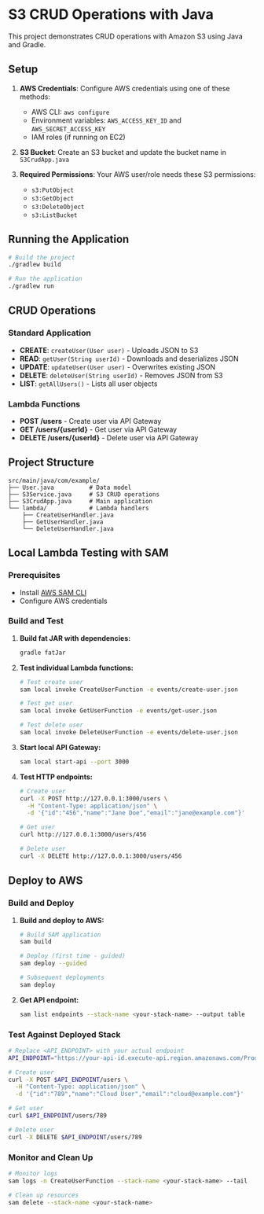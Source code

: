 # S3 CRUD Operations with Java

This project demonstrates CRUD operations with Amazon S3 using Java and Gradle.

## Setup

1. **AWS Credentials**: Configure AWS credentials using one of these methods:
   - AWS CLI: `aws configure`
   - Environment variables: `AWS_ACCESS_KEY_ID` and `AWS_SECRET_ACCESS_KEY`
   - IAM roles (if running on EC2)

2. **S3 Bucket**: Create an S3 bucket and update the bucket name in `S3CrudApp.java`

3. **Required Permissions**: Your AWS user/role needs these S3 permissions:
   - `s3:PutObject`
   - `s3:GetObject`
   - `s3:DeleteObject`
   - `s3:ListBucket`

## Running the Application

```bash
# Build the project
./gradlew build

# Run the application
./gradlew run
```

## CRUD Operations

### Standard Application
- **CREATE**: `createUser(User user)` - Uploads JSON to S3
- **READ**: `getUser(String userId)` - Downloads and deserializes JSON
- **UPDATE**: `updateUser(User user)` - Overwrites existing JSON
- **DELETE**: `deleteUser(String userId)` - Removes JSON from S3
- **LIST**: `getAllUsers()` - Lists all user objects

### Lambda Functions
- **POST /users** - Create user via API Gateway
- **GET /users/{userId}** - Get user via API Gateway
- **DELETE /users/{userId}** - Delete user via API Gateway

## Project Structure

```
src/main/java/com/example/
├── User.java          # Data model
├── S3Service.java     # S3 CRUD operations
├── S3CrudApp.java     # Main application
└── lambda/            # Lambda handlers
    ├── CreateUserHandler.java
    ├── GetUserHandler.java
    └── DeleteUserHandler.java
```

## Local Lambda Testing with SAM

### Prerequisites
- Install [AWS SAM CLI](https://docs.aws.amazon.com/serverless-application-model/latest/developerguide/install-sam-cli.html)
- Configure AWS credentials

### Build and Test

1. **Build fat JAR with dependencies:**
   ```bash
   gradle fatJar
   ```

2. **Test individual Lambda functions:**
   ```bash
   # Test create user
   sam local invoke CreateUserFunction -e events/create-user.json
   
   # Test get user
   sam local invoke GetUserFunction -e events/get-user.json
   
   # Test delete user
   sam local invoke DeleteUserFunction -e events/delete-user.json
   ```

3. **Start local API Gateway:**
   ```bash
   sam local start-api --port 3000
   ```

4. **Test HTTP endpoints:**
   ```bash
   # Create user
   curl -X POST http://127.0.0.1:3000/users \
     -H "Content-Type: application/json" \
     -d '{"id":"456","name":"Jane Doe","email":"jane@example.com"}'
   
   # Get user
   curl http://127.0.0.1:3000/users/456
   
   # Delete user
   curl -X DELETE http://127.0.0.1:3000/users/456
   ```

## Deploy to AWS

### Build and Deploy

1. **Build and deploy to AWS:**
   ```bash
   # Build SAM application
   sam build
   
   # Deploy (first time - guided)
   sam deploy --guided
   
   # Subsequent deployments
   sam deploy
   ```

2. **Get API endpoint:**
   ```bash
   sam list endpoints --stack-name <your-stack-name> --output table
   ```

### Test Against Deployed Stack

```bash
# Replace <API_ENDPOINT> with your actual endpoint
API_ENDPOINT="https://your-api-id.execute-api.region.amazonaws.com/Prod"

# Create user
curl -X POST $API_ENDPOINT/users \
  -H "Content-Type: application/json" \
  -d '{"id":"789","name":"Cloud User","email":"cloud@example.com"}'

# Get user
curl $API_ENDPOINT/users/789

# Delete user
curl -X DELETE $API_ENDPOINT/users/789
```

### Monitor and Clean Up

```bash
# Monitor logs
sam logs -n CreateUserFunction --stack-name <your-stack-name> --tail

# Clean up resources
sam delete --stack-name <your-stack-name>
```